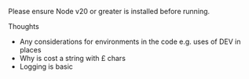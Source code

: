 Please ensure Node v20 or greater is installed before running. 

Thoughts 
- Any considerations for environments in the code e.g. uses of DEV in places
- Why is cost a string with £ chars
- Logging is basic 